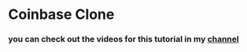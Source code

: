 # Coinbase Clone 

### you can check out the videos for this tutorial in my [**channel**](https://www.youtube.com/channel/UCzkDuc3rSDyEZYo3NoHzalw)
